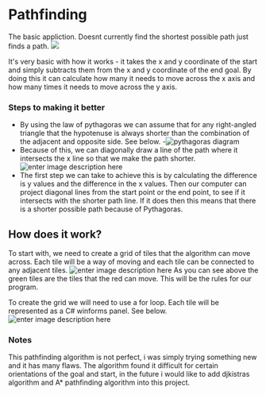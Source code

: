 

# Pathfinding
 The basic appliction. Doesnt currently find the shortest possible path just finds a path. 
 ![](https://i.ibb.co/wYtXchx/Untitled.png)
 
 It's very basic with how it works - it takes the x and y coordinate of the start and simply subtracts them from the x and y coordinate of the end goal. By doing this it can calculate how many it needs to move across the x axis and how many times it needs to move across the y axis.
 
### Steps to making it better

 - By using the law of pythagoras we can assume that for any right-angled triangle that the hypotenuse is always shorter than the combination of the adjacent and opposite side. See below.
 -![pythagoras diagram](https://i.ibb.co/fS4PxgF/pythagoras.png)
- Because of this, we can diagonally draw a line of the path where it intersects the x line so that we make the path shorter.
![enter image description here](https://i.ibb.co/c67t9jj/pythagoras.png)
- The first step we can take to achieve this is by calculating the difference is y values and the difference in the x values. Then our computer can project diagonal lines from the start point or the end point, to see if it intersects with the shorter path line. If it does then this means that there is a shorter possible path because of Pythagoras.
## How does it work?
To start with, we need to create a grid of tiles that the algorithm can move across. Each tile will be a way of moving and each tile can be connected to any adjacent tiles.
![enter image description here](https://i.ibb.co/rFYDN12/355-3553451-grid-clipart-empty-100-square-transparent-1-inch-grid.jpg)
As you can see above the green tiles are the tiles that the red can move. This will be the rules for our program.

To create the grid we will need to use a for loop. Each tile will be represented as a C# winforms panel. See below.![enter image description here](https://i.ibb.co/4T9P4NG/code-snippet.png)

### Notes
This pathfinding algorithm is not perfect, i was simply trying something new and it has many flaws. The algorithm found it difficult for certain orientations of the goal and start, in the future i would like to add djkistras algorithm and A* pathfinding algorithm into this project.
